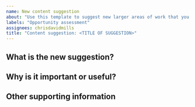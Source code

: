 ```yaml
---
name: New content suggestion
about: "Use this template to suggest new larger areas of work that you think the MDN writers should work on"
labels: "Opportunity assessment"
assignees: chrisdavidmills
title: "Content suggestion: <TITLE OF SUGGESTION>"
---
```


## What is the new suggestion?

<!-- include a short description of the content work suggestion  -->

## Why is it important or useful?

<!-- Tell us why the idea is important or useful. Include any information you
can think of that would be useful, for example:

How many pages are likely to be needed?
How much time do you think this work should take? A few hours? A week? A month?
Will the work enable learners or professionals to achieve their goals better?
Does it address critical needs in the web industry?
Is the work an operational necessity, i.e. is not having it a security risk?
Does the content help make the web more ethical?
 -->

## Other supporting information

<!-- include any other useful supporting information, such as spec URL,
explainer URL, link to further supporting information  -->
